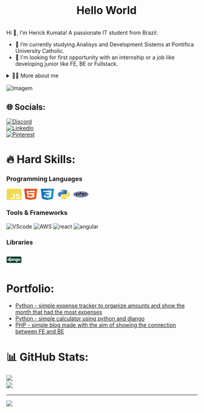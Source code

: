 <div id="user-content-toc">
  <ul align="center">
    <summary><h1 style="display: inline-block">Hello World</h1></summary>
</div>

<!-- Presentation -->
<p>
  Hi 👋, I'm Herick Kumata! A passionate IT student from Brazil.

  - 🌱 I’m currently studying Analisys and Development Sistems at Pontifica University Catholic.
  - 🔭 I'm looking for first opportunity with an internship or a job like developing junior like FE, BE or Fullstack.
</p>

<!-- Dropdown -->
<details>
  <summary>👨‍💻 More about me</summary>

  - 💬 I am 22 years old, currently living in Brazil. I have intermediate in English and have experience with create basic API's, Login register, Data Analisys.
      - I started my studies during the Pandemic in 2021, where I had my first contact with the area of programming. Nowadays, I'm looking for new ways to improve the way I study programming and where I can apply them.
    
  - ⚡I really like playing fps and RPG games; practice physical activities, such as gym and muai thai; traveling would be my first hobby if I had the money XD and I love studying while listening to lofi music. I'm sure this helps a lot to identify who Herick is.
      - I am an enthusiast and passionate about technology in the IT area. Good interpersonal and team communication, developed during projects delivered in college subjects; Ability to adapt and learn quickly in dynamic environments; Empathy to deal effectively and patiently with moments of stress; Thinking positively in situations of discouragement most of the time and looking for better ways to deal with it; and resilience seeking new ways of understanding and methods programming, studying and communicating.
      
<p align="center">
  <a href="https://github.com/kittinan/spotify-github-profile">
    <img src="https://spotify-github-profile.vercel.app/api/view?uid=v9ru7sbp9ghdh0tv180i8ljl0&cover_image=true&theme=default&show_offline=false&background_color=121212&interchange=false" alt="Spotify GitHub Profile" width="300" />
  </a>
</p>


</details>

<!-- GIF -->
<p align="left">
  <img align="center" src="https://github.com/VariableBee/VariableBee/assets/77739311/4e9f41af-6b57-49a7-b15a-74322e96b4d7" alt="Imagem">
</p>

## 🌐 Socials:
[![Discord](https://img.shields.io/badge/Discord-%237289DA.svg?logo=discord&logoColor=white)](https://discord.gg/cakis_cakis) <br>
[![LinkedIn](https://img.shields.io/badge/LinkedIn-%230077B5.svg?logo=linkedin&logoColor=white)](https://linkedin.com/in/https://www.linkedin.com/in/herick-kumata/) <br>
[![Pinterest](https://img.shields.io/badge/Pinterest-%23E60023.svg?logo=Pinterest&logoColor=white)](https://pinterest.com/https://br.pinterest.com/herickkumata/) 

# 🔥 Hard Skills:

  <div style="flex-basis: 48%;">
    <h3>Programming Languages</h3>
    <img align="center" alt="Js" height="30" width="40" src="https://raw.githubusercontent.com/devicons/devicon/master/icons/javascript/javascript-plain.svg">
    <img align="center" alt="HTML" height="30" width="40" src="https://raw.githubusercontent.com/devicons/devicon/master/icons/html5/html5-original.svg">
    <img align="center" alt="CSS" height="30" width="40" src="https://raw.githubusercontent.com/devicons/devicon/master/icons/css3/css3-original.svg">
    <img align="center" alt="Python" height="30" width="40" src="https://raw.githubusercontent.com/devicons/devicon/master/icons/python/python-original.svg">
    <img align="center" alto="PhP" height="30" width="40" src="https://raw.githubusercontent.com/devicons/devicon/master/icons/php/php-original.svg">
  </div>
  
  <!-- Skills: Tools & Frameworks -->
  <div style="flex-basis: 48%;">
    <h3>Tools & Frameworks</h3>
    <img align="center" alt="VScode" height="30" width="40" src="https://cdn.jsdelivr.net/gh/devicons/devicon/icons/vscode/vscode-original.svg">
    <img align="center" alt="AWS" height="30" width="40" src="https://cdn.jsdelivr.net/gh/devicons/devicon/icons/amazonwebservices/amazonwebservices-original.svg">
     <img align="center" alt="react" height="30" width="40" src="https://cdn.jsdelivr.net/gh/devicons/devicon/icons/react/react-original.svg">
     <img align="center" alt="angular" height="30" width="40" src="https://cdn.jsdelivr.net/gh/devicons/devicon/icons/angularjs/angularjs-original.svg">
  </div>
  
  <!-- Skills: Libraries -->
  <div style="flex-basis: 48%;">
    <h3>Libraries</h3>
    <img align="center" alt="Pandas" src="https://raw.githubusercontent.com/devicons/devicon/2ae2a900d2f041da66e950e4d48052658d850630/icons/django/django-original.svg" alt="django" width="40" height="40"/>
  </div>

  # Portfolio:
- [Python - simple expense tracker to organize amounts and show the month that had the most expenses](https://github.com/haykCAKI/django)
- [Python - simple calculator using python and django](https://github.com/haykCAKI/django-calculator)
- [PHP - simple blog made with the aim of showing the connection between FE and BE](https://github.com/haykCAKI/university_project_PHP)

  
# 📊 GitHub Stats:
![](https://github-readme-stats.vercel.app/api?username=haykCAKI&theme=dark&hide_border=false&include_all_commits=false&count_private=false)<br/>
![](https://github-readme-stats.vercel.app/api/top-langs/?username=haykCAKI&theme=dark&hide_border=false&include_all_commits=false&count_private=false&layout=compact)

---
[![](https://visitcount.itsvg.in/api?id=haykCAKI&icon=0&color=0)](https://visitcount.itsvg.in)

